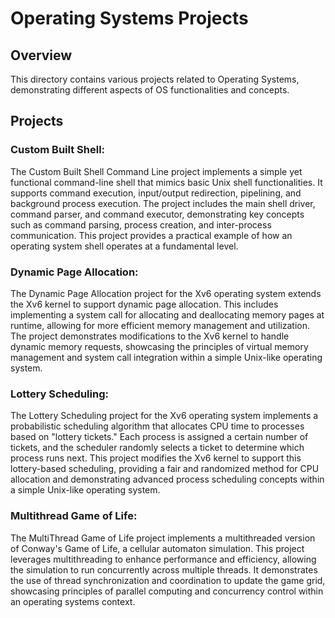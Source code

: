 # Operating Systems Projects
## Overview
This directory contains various projects related to Operating Systems, demonstrating different aspects of OS functionalities and concepts.

## Projects
### Custom Built Shell:

The Custom Built Shell Command Line project implements a simple yet functional command-line shell that mimics basic Unix shell functionalities. It supports command execution, input/output redirection, pipelining, and background process execution. The project includes the main shell driver, command parser, and command executor, demonstrating key concepts such as command parsing, process creation, and inter-process communication. This project provides a practical example of how an operating system shell operates at a fundamental level.
### Dynamic Page Allocation:

The Dynamic Page Allocation project for the Xv6 operating system extends the Xv6 kernel to support dynamic page allocation. This includes implementing a system call for allocating and deallocating memory pages at runtime, allowing for more efficient memory management and utilization. The project demonstrates modifications to the Xv6 kernel to handle dynamic memory requests, showcasing the principles of virtual memory management and system call integration within a simple Unix-like operating system.
### Lottery Scheduling:

The Lottery Scheduling project for the Xv6 operating system implements a probabilistic scheduling algorithm that allocates CPU time to processes based on "lottery tickets." Each process is assigned a certain number of tickets, and the scheduler randomly selects a ticket to determine which process runs next. This project modifies the Xv6 kernel to support this lottery-based scheduling, providing a fair and randomized method for CPU allocation and demonstrating advanced process scheduling concepts within a simple Unix-like operating system.
### Multithread Game of Life:

The MultiThread Game of Life project implements a multithreaded version of Conway's Game of Life, a cellular automaton simulation. This project leverages multithreading to enhance performance and efficiency, allowing the simulation to run concurrently across multiple threads. It demonstrates the use of thread synchronization and coordination to update the game grid, showcasing principles of parallel computing and concurrency control within an operating systems context.
